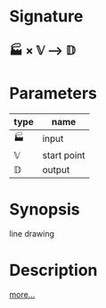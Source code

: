 # Signature
## 🏭 × 𝕍 ⟶ 𝔻

# Parameters

| type | name |
|------|------|
|🏭|input|
|𝕍|start point|
|𝔻|output|

# Synopsis
line drawing

# Description

[more...](https://www.html5canvastutorials.com/tutorials/html5-canvas-paths)